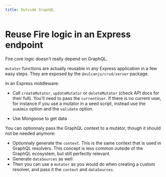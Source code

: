 ```yaml
---
title: Outside GraphQL
---
```


# Reuse Fire logic in an Express endpoint

Fire core logic doesn't really depend on GraphQL.

`mutator` functions are actually reusable in any Express application in a few easy steps.
They are exposed by the `@vulcanjs/crud/server` package.

In an Express middleware:

- Call `createMutator`, `updateMutator` or `deleteMutator` (check API docs for their full).
  You'll need to pass the `currentUser`. If there is no current user, for instance if you use a mutator
  in a seed script, instead use the `asAdmin` option and the `validate` option.

- Use Mongoose to get data

You can optionnaly pass the GraphQL context to a mutator, though it should not be needed anymore:

- Optionnaly generate the `context`. This is the same context that is used in GraphQL resolvers. This concept is less common outside of the GraphQL ecosystem, but still perfectly relevant.
- Generate `dataSources` as well
- Then you can use a `mutator` as you would do when creating a custom resolver, and pass it the `context` and `dataSources`.
